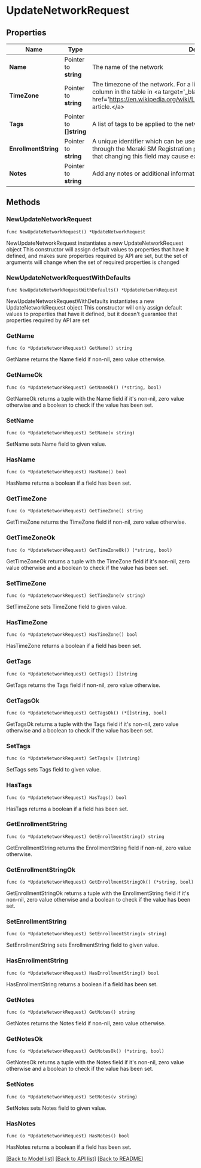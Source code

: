 # UpdateNetworkRequest

## Properties

Name | Type | Description | Notes
------------ | ------------- | ------------- | -------------
**Name** | Pointer to **string** | The name of the network | [optional] 
**TimeZone** | Pointer to **string** | The timezone of the network. For a list of allowed timezones, please see the &#39;TZ&#39; column in the table in &lt;a target&#x3D;&#39;_blank&#39; href&#x3D;&#39;https://en.wikipedia.org/wiki/List_of_tz_database_time_zones&#39;&gt;this article.&lt;/a&gt; | [optional] 
**Tags** | Pointer to **[]string** | A list of tags to be applied to the network | [optional] 
**EnrollmentString** | Pointer to **string** | A unique identifier which can be used for device enrollment or easy access through the Meraki SM Registration page or the Self Service Portal. Please note that changing this field may cause existing bookmarks to break. | [optional] 
**Notes** | Pointer to **string** | Add any notes or additional information about this network here. | [optional] 

## Methods

### NewUpdateNetworkRequest

`func NewUpdateNetworkRequest() *UpdateNetworkRequest`

NewUpdateNetworkRequest instantiates a new UpdateNetworkRequest object
This constructor will assign default values to properties that have it defined,
and makes sure properties required by API are set, but the set of arguments
will change when the set of required properties is changed

### NewUpdateNetworkRequestWithDefaults

`func NewUpdateNetworkRequestWithDefaults() *UpdateNetworkRequest`

NewUpdateNetworkRequestWithDefaults instantiates a new UpdateNetworkRequest object
This constructor will only assign default values to properties that have it defined,
but it doesn't guarantee that properties required by API are set

### GetName

`func (o *UpdateNetworkRequest) GetName() string`

GetName returns the Name field if non-nil, zero value otherwise.

### GetNameOk

`func (o *UpdateNetworkRequest) GetNameOk() (*string, bool)`

GetNameOk returns a tuple with the Name field if it's non-nil, zero value otherwise
and a boolean to check if the value has been set.

### SetName

`func (o *UpdateNetworkRequest) SetName(v string)`

SetName sets Name field to given value.

### HasName

`func (o *UpdateNetworkRequest) HasName() bool`

HasName returns a boolean if a field has been set.

### GetTimeZone

`func (o *UpdateNetworkRequest) GetTimeZone() string`

GetTimeZone returns the TimeZone field if non-nil, zero value otherwise.

### GetTimeZoneOk

`func (o *UpdateNetworkRequest) GetTimeZoneOk() (*string, bool)`

GetTimeZoneOk returns a tuple with the TimeZone field if it's non-nil, zero value otherwise
and a boolean to check if the value has been set.

### SetTimeZone

`func (o *UpdateNetworkRequest) SetTimeZone(v string)`

SetTimeZone sets TimeZone field to given value.

### HasTimeZone

`func (o *UpdateNetworkRequest) HasTimeZone() bool`

HasTimeZone returns a boolean if a field has been set.

### GetTags

`func (o *UpdateNetworkRequest) GetTags() []string`

GetTags returns the Tags field if non-nil, zero value otherwise.

### GetTagsOk

`func (o *UpdateNetworkRequest) GetTagsOk() (*[]string, bool)`

GetTagsOk returns a tuple with the Tags field if it's non-nil, zero value otherwise
and a boolean to check if the value has been set.

### SetTags

`func (o *UpdateNetworkRequest) SetTags(v []string)`

SetTags sets Tags field to given value.

### HasTags

`func (o *UpdateNetworkRequest) HasTags() bool`

HasTags returns a boolean if a field has been set.

### GetEnrollmentString

`func (o *UpdateNetworkRequest) GetEnrollmentString() string`

GetEnrollmentString returns the EnrollmentString field if non-nil, zero value otherwise.

### GetEnrollmentStringOk

`func (o *UpdateNetworkRequest) GetEnrollmentStringOk() (*string, bool)`

GetEnrollmentStringOk returns a tuple with the EnrollmentString field if it's non-nil, zero value otherwise
and a boolean to check if the value has been set.

### SetEnrollmentString

`func (o *UpdateNetworkRequest) SetEnrollmentString(v string)`

SetEnrollmentString sets EnrollmentString field to given value.

### HasEnrollmentString

`func (o *UpdateNetworkRequest) HasEnrollmentString() bool`

HasEnrollmentString returns a boolean if a field has been set.

### GetNotes

`func (o *UpdateNetworkRequest) GetNotes() string`

GetNotes returns the Notes field if non-nil, zero value otherwise.

### GetNotesOk

`func (o *UpdateNetworkRequest) GetNotesOk() (*string, bool)`

GetNotesOk returns a tuple with the Notes field if it's non-nil, zero value otherwise
and a boolean to check if the value has been set.

### SetNotes

`func (o *UpdateNetworkRequest) SetNotes(v string)`

SetNotes sets Notes field to given value.

### HasNotes

`func (o *UpdateNetworkRequest) HasNotes() bool`

HasNotes returns a boolean if a field has been set.


[[Back to Model list]](../README.md#documentation-for-models) [[Back to API list]](../README.md#documentation-for-api-endpoints) [[Back to README]](../README.md)



